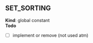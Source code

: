 <a id="set95sorting"></a>

## SET\_SORTING
**Kind**: global constant  
**Todo**

- [ ] implement or remove (not used atm)

